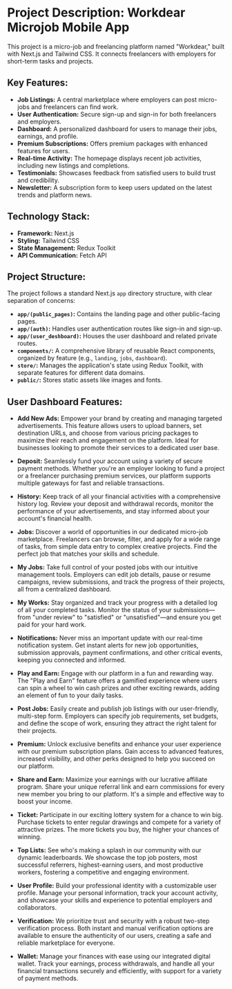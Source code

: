 # Project Description: Workdear Microjob Mobile App

This project is a micro-job and freelancing platform named "Workdear," built with Next.js and Tailwind CSS. It connects freelancers with employers for short-term tasks and projects.

## Key Features:

- **Job Listings:** A central marketplace where employers can post micro-jobs and freelancers can find work.
- **User Authentication:** Secure sign-up and sign-in for both freelancers and employers.
- **Dashboard:** A personalized dashboard for users to manage their jobs, earnings, and profile.
- **Premium Subscriptions:** Offers premium packages with enhanced features for users.
- **Real-time Activity:** The homepage displays recent job activities, including new listings and completions.
- **Testimonials:** Showcases feedback from satisfied users to build trust and credibility.
- **Newsletter:** A subscription form to keep users updated on the latest trends and platform news.

## Technology Stack:

- **Framework:** Next.js
- **Styling:** Tailwind CSS
- **State Management:** Redux Toolkit
- **API Communication:** Fetch API

## Project Structure:

The project follows a standard Next.js `app` directory structure, with clear separation of concerns:

- **`app/(public_pages)`:** Contains the landing page and other public-facing pages.
- **`app/(auth)`:** Handles user authentication routes like sign-in and sign-up.
- **`app/(user_deshboard)`:** Houses the user dashboard and related private routes.
- **`components/`:** A comprehensive library of reusable React components, organized by feature (e.g., `landing`, `jobs`, `dashboard`).
- **`store/`:** Manages the application's state using Redux Toolkit, with separate features for different data domains.
- **`public/`:** Stores static assets like images and fonts.

## User Dashboard Features:

- **Add New Ads:** Empower your brand by creating and managing targeted advertisements. This feature allows users to upload banners, set destination URLs, and choose from various pricing packages to maximize their reach and engagement on the platform. Ideal for businesses looking to promote their services to a dedicated user base.

- **Deposit:** Seamlessly fund your account using a variety of secure payment methods. Whether you're an employer looking to fund a project or a freelancer purchasing premium services, our platform supports multiple gateways for fast and reliable transactions.

- **History:** Keep track of all your financial activities with a comprehensive history log. Review your deposit and withdrawal records, monitor the performance of your advertisements, and stay informed about your account's financial health.

- **Jobs:** Discover a world of opportunities in our dedicated micro-job marketplace. Freelancers can browse, filter, and apply for a wide range of tasks, from simple data entry to complex creative projects. Find the perfect job that matches your skills and schedule.

- **My Jobs:** Take full control of your posted jobs with our intuitive management tools. Employers can edit job details, pause or resume campaigns, review submissions, and track the progress of their projects, all from a centralized dashboard.

- **My Works:** Stay organized and track your progress with a detailed log of all your completed tasks. Monitor the status of your submissions—from "under review" to "satisfied" or "unsatisfied"—and ensure you get paid for your hard work.

- **Notifications:** Never miss an important update with our real-time notification system. Get instant alerts for new job opportunities, submission approvals, payment confirmations, and other critical events, keeping you connected and informed.

- **Play and Earn:** Engage with our platform in a fun and rewarding way. The "Play and Earn" feature offers a gamified experience where users can spin a wheel to win cash prizes and other exciting rewards, adding an element of fun to your daily tasks.

- **Post Jobs:** Easily create and publish job listings with our user-friendly, multi-step form. Employers can specify job requirements, set budgets, and define the scope of work, ensuring they attract the right talent for their projects.

- **Premium:** Unlock exclusive benefits and enhance your user experience with our premium subscription plans. Gain access to advanced features, increased visibility, and other perks designed to help you succeed on our platform.

- **Share and Earn:** Maximize your earnings with our lucrative affiliate program. Share your unique referral link and earn commissions for every new member you bring to our platform. It's a simple and effective way to boost your income.

- **Ticket:** Participate in our exciting lottery system for a chance to win big. Purchase tickets to enter regular drawings and compete for a variety of attractive prizes. The more tickets you buy, the higher your chances of winning.

- **Top Lists:** See who's making a splash in our community with our dynamic leaderboards. We showcase the top job posters, most successful referrers, highest-earning users, and most productive workers, fostering a competitive and engaging environment.

- **User Profile:** Build your professional identity with a customizable user profile. Manage your personal information, track your account activity, and showcase your skills and experience to potential employers and collaborators.

- **Verification:** We prioritize trust and security with a robust two-step verification process. Both instant and manual verification options are available to ensure the authenticity of our users, creating a safe and reliable marketplace for everyone.

- **Wallet:** Manage your finances with ease using our integrated digital wallet. Track your earnings, process withdrawals, and handle all your financial transactions securely and efficiently, with support for a variety of payment methods.
